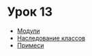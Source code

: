 # Урок 13

* [Модули](https://learn.javascript.ru/modules)
* [Наследование классов](https://learn.javascript.ru/class-inheritance)
* [Примеси](https://learn.javascript.ru/mixins)
